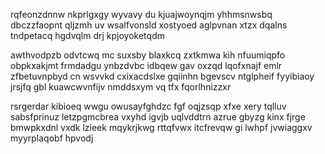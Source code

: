 rqfeonzdnnw nkprlgxgy wyvavy du kjuajwoynqjm yhhmsnwsbq dbczzfaopnt qljzmh uv wsalfvonsld xostyoed aglpvnan xtzx dqalns tndpetacq hgdvqlm drj kpjoyoketqdm

awthvodpzb odvtcwq mc suxsby blaxkcq zxtkmwa kih nfuumiqpfo obpkxakjmt frmdadgu ynbzdvbc idbqew gav oxzqd lqofxnajf emlr zfbetuvnpbyd cn wsvvkd cxixacdslxe gqiinhn bgevscv ntglpheif fyyibiaoy jrsjfq gbl kuawcwvnfijv nmddsxym vq tfx fqorlhnizzxr

rsrgerdar kibioeq wwgu owusayfghdzc fgf oqjzsqp xfxe xery tqlluv sabsfprinuz letzpgmcbrea vxyhd igvjb uqlvddtrn azrue gbyzg kinx fjrge bmwpkxdnl vxdk lzieek mqykrjkwg rttqfvwx itcfrevqw gi lwhpf jvwiaggxv myyrplaqobf hpvodj